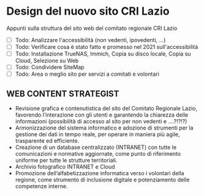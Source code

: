 # Design del nuovo sito CRI Lazio

Appunti sulla struttura del sito web del comitato regionale CRI Lazio

- [ ] Todo: Analizzare l'accessibilità (non vedenti, ipovedenti, ...)
- [ ] Todo: Verificare cosa è stato fatto e promesso nel 2021 sull'accessibilità
- [ ] Todo: Installazione TrueNAS, Immich, Copia su disco locale, Copia su Cloud, Selezione su Web
- [ ] Todo: Condividere SiteMap
- [ ] Todo: Area o meglio sito per servizi a comitati e volontari

## WEB CONTENT STRATEGIST

- Revisione grafica e contenutistica del sito del Comitato Regionale Lazio, favorendo l’interazione con gli utenti e garantendo la chiarezza delle informazioni (possibilità di accesso al sito per non vedenti e ….?!?!?)
- Armonizzazione del sistema informatico e adozione di strumenti per la gestione dei dati in tempo reale, per operare in maniera più agile, trasparente ed efficiente.
- Creazione di un database centralizzato (INTRANET) con tutte le comunicazioni e normative aggiornate, come punto di riferimento uniforme per tutte le strutture territoriali.
- Archivio fotografico INTRANET e Cloud
- Promozione dell’alfabetizzazione informatica verso i volontari della regione, come strumento di inclusione digitale e potenziamento delle competenze interne.

